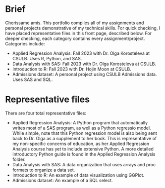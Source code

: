# Brief
Cherissame amis. This portfolio compiles all of my assignments and personal projects demonstrative of my technical skills. For quick checking, I have placed representative files in this front page, described below. For deeper checking, each category contains every assignment/project. Categories include:

* Applied Regression Analysis: Fall 2023 with Dr. Olga Korosteleva at CSULB. Uses R, Python, and SAS.
* Data Analysis with SAS: Fall 2023 with Dr. Olga Korosteleva at CSULB.
* Introduction to R: Fall 2023 with Dr. Hojin Moon at CSULB.
* Admissions dataset: A personal project using CSULB Admissions data. Uses SAS and SQL.

# Representative files
There are four total representative files:
* Applied Regression Analysis: A Python program that automatically writes most of a SAS program, as well as a Python regressio model. While simple, note that this Python regression model is also being sent back to Dr. Olga as a supplement to her book. This is representative of my non-specific concerns of education, as her Applied Regression Analysis course has yet to include extensive Python. A more detailed introductory Python guide is found in the Applied Regression Analysis folder.
* Data Analysis with SAS: A data organization that uses arrays and proc formats to organize a data set. 
* Introduction to R: An example of data visualization using GGPlot.
* Admissions dataset: An example of a SQL select.
  
